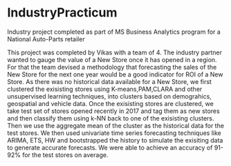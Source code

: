 # IndustryPracticum
Industry project completed as part of MS Business Analytics program for a National Auto-Parts retailer 

This project was completed by Vikas with a team of 4. The industry partner wanted to gauge the value of a New Store once it has opened in a region. For that the team devised a methodology that forecasting the sales of the New Store for the next one year would be a good indicator for ROI of a New Store. As there was no historical data available for a New Store, we first clustered the exisisting stores using K-means,PAM,CLARA and other unsupervised learning techniques, into clusters based on demograhics, geospatial and vehicle data. Once the exisisting stores are clustered, we take test set of stores opened recently in 2017 and tag them as new stores and then classify them using k-NN back to one of the exisisting clusters. Then we use the aggregate mean of the cluster as the historical data for the test stores. We then used univariate time series forecasting techniques like ARIMA, ETS, HW and bootstrapped the history to simulate the exisiting data to generate accurate forecasts. We were able to achieve an accuracy of 91-92% for the test stores on average.
